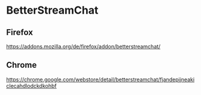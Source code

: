 # BetterStreamChat

## Firefox

https://addons.mozilla.org/de/firefox/addon/betterstreamchat/

## Chrome

https://chrome.google.com/webstore/detail/betterstreamchat/fjandepjjneakiclecahdlodckdkohbf